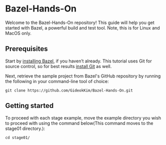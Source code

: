 # Bazel-Hands-On

Welcome to the Bazel-Hands-On repository! This guide will help you get started with Bazel, a powerful build and test tool. Note, this is for Linux and MacOS only.

## Prerequisites

Start by [installing Bazel](https://bazel.build/install), if you haven’t already. This tutorial uses Git for source control, so for best results [install Git](https://git-scm.com/book/en/v2/Getting-Started-Installing-Git) as well.

Next, retrieve the sample project from Bazel's GitHub repository by running the following in your command-line tool of choice:

```
git clone https://github.com/GideokKim/Bazel-Hands-On.git
```

## Getting started

To proceed with each stage example, move the example directory you wish to proceed with using the command below(This command moves to the stage01 directory.):

```
cd stage01/
```
